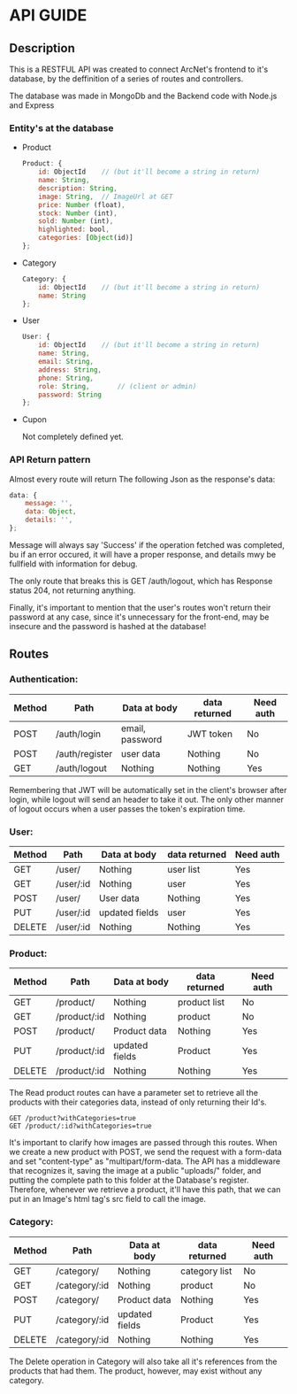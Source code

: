 # API GUIDE

## Description

This is a RESTFUL API was created to connect ArcNet's frontend to it's database, by the deffinition of a series of routes and controllers.

The database was made in MongoDb and the Backend code with Node.js and Express

### Entity's at the database

- Product

    ```js
    Product: {
        id: ObjectId    // (but it'll become a string in return)
        name: String,
        description: String,
        image: String,  // ImageUrl at GET
        price: Number (float),
        stock: Number (int),
        sold: Number (int),
        highlighted: bool,
        categories: [Object(id)]
    };
    ```

- Category

    ```js
    Category: {
        id: ObjectId    // (but it'll become a string in return)
        name: String
    };
    ```

- User

    ```js
    User: {
        id: ObjectId    // (but it'll become a string in return)
        name: String,
        email: String,
        address: String,
        phone: String,
        role: String,       // (client or admin)
        password: String
    };
    ```

- Cupon

    Not completely defined yet.

### API Return pattern

Almost every route will return The following Json as the response's data:

```js
data: {
    message: '',
    data: Object,
    details: '',
};
```

Message will always say 'Success' if the operation fetched was completed, bu if an error occured, it will have a proper response, and details mwy be fullfield with information for debug.

The only route that breaks this is GET /auth/logout, which has Response status 204, not returning anything.

Finally, it's important to mention that the user's routes won't return their password at any case, since it's unnecessary for the front-end, may be insecure and the password is hashed at the database!


## Routes

### Authentication:

| Method | Path | Data at body | data returned | Need auth |
|--------|------|--------------|---------------|-----------|
| POST   | /auth/login | email, password | JWT token | No |
| POST   | /auth/register | user data | Nothing | No |
| GET    | /auth/logout | Nothing | Nothing | Yes |

Remembering that JWT will be automatically set in the client's browser after login, while logout will send an header to take it out. The only other manner of logout occurs when a user passes the token's expiration time.

### User:

| Method | Path | Data at body | data returned | Need auth |
|--------|------|--------------|---------------|-----------|
| GET    | /user/ | Nothing | user list | Yes |
| GET    | /user/:id | Nothing | user | Yes |
| POST   | /user/ | User data | Nothing | Yes |
| PUT    | /user/:id | updated fields | user | Yes |
| DELETE | /user/:id | Nothing | Nothing | Yes |


### Product:

| Method | Path | Data at body | data returned | Need auth |
|--------|------|--------------|---------------|-----------|
| GET    | /product/ | Nothing | product list | No |
| GET    | /product/:id | Nothing | product | No |
| POST   | /product/ | Product data | Nothing | Yes |
| PUT    | /product/:id | updated fields | Product | Yes |
| DELETE | /product/:id | Nothing | Nothing | Yes |

The Read product routes can have a parameter set to retrieve all the products with their categories data, instead of only returning their Id's.

```
GET /product?withCategories=true
GET /product/:id?withCategories=true
```

It's important to clarify how images are passed through this routes. When we create a new product with POST, we send the request with a form-data and set "content-type" as "multipart/form-data. The API has a middleware that recognizes it, saving the image at a public "uploads/" folder, and putting the complete path to this folder at the Database's register. Therefore, whenever we retrieve a product, it'll have this path, that we can put in an Image's html tag's src field to call the image.


### Category:

| Method | Path | Data at body | data returned | Need auth |
|--------|------|--------------|---------------|-----------|
| GET    | /category/ | Nothing | category list | No |
| GET    | /category/:id | Nothing | product | No |
| POST   | /category/ | Product data | Nothing | Yes |
| PUT    | /category/:id | updated fields | Product | Yes |
| DELETE | /category/:id | Nothing | Nothing | Yes |

The Delete operation in Category will also take all it's references from the products
that had them. The product, however, may exist without any category.

